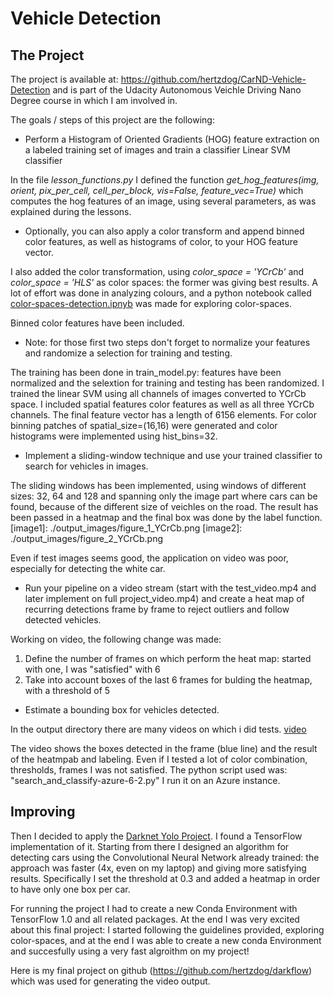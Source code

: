 # Vehicle Detection

The Project
---
The project is available at: https://github.com/hertzdog/CarND-Vehicle-Detection and is part of the Udacity Autonomous Veichle Driving Nano Degree course in which I am involved in.

The goals / steps of this project are the following:

* Perform a Histogram of Oriented Gradients (HOG) feature extraction on a labeled training set of images and train a classifier Linear SVM classifier

In the file *lesson_functions.py* I defined the function *get_hog_features(img, orient, pix_per_cell, cell_per_block, vis=False, feature_vec=True)* which computes the hog features of an image, using several parameters, as was explained during the lessons.

* Optionally, you can also apply a color transform and append binned color features, as well as histograms of color, to your HOG feature vector.

I also added the color transformation, using *color_space = 'YCrCb'* and *color_space = 'HLS'* as color spaces: the former was giving best results. A lot of effort was done in analyzing colours, and a python notebook called [color-spaces-detection.ipnyb](https://github.com/hertzdog/Detection-tracking-color/blob/master/color-spaces-detection.ipynb) was made for exploring color-spaces.

Binned color features have been included.

* Note: for those first two steps don't forget to normalize your features and randomize a selection for training and testing.

The training has been done in train_model.py: features have been normalized and the selextion for training and testing has been randomized. I trained the linear SVM using all channels of images converted to YCrCb space. I included spatial features color features as well as all three YCrCb channels. The final feature vector has a length of 6156 elements. For color binning patches of spatial_size=(16,16) were generated and color histograms were implemented using hist_bins=32.

* Implement a sliding-window technique and use your trained classifier to search for vehicles in images.

The sliding windows has been implemented, using windows of different sizes: 32, 64 and 128 and spanning only the image part where cars can be found, because of the different size of veichles on the road. The result has been passed in a heatmap and the final box was done by the label function.
[image1]: ./output_images/figure_1_YCrCb.png
[image2]: ./output_images/figure_2_YCrCb.png

Even if test images seems good, the application on video was poor, especially for detecting the white car.

* Run your pipeline on a video stream (start with the test_video.mp4 and later implement on full project_video.mp4) and create a heat map of recurring detections frame by frame to reject outliers and follow detected vehicles.

Working on video, the following change was made:
1. Define the number of frames on which perform the heat map: started with one, I was "satisfied" with 6
2. Take into account boxes of the last 6 frames for bulding the heatmap, with a threshold of 5



* Estimate a bounding box for vehicles detected.

In the output directory there are many videos on which i did tests. [video](./output_images/YCrCb_processed_project_video_YCrCb_15_2.mp4)

The video shows the boxes detected in the frame (blue line) and the result of the heatmpab and labeling.
Even if I tested a lot of color combination, thresholds, frames I was not satisfied.
The python script used was: "search_and_classify-azure-6-2.py" I run it on an Azure instance.

## Improving


Then I decided to apply the [Darknet Yolo Project](https://pjreddie.com/darknet/yolo/).
I found a TensorFlow implementation of it.
Starting from there I designed an algorithm for detecting cars using the Convolutional Neural Network already trained: the approach was faster (4x, even on my laptop) and giving more satisfying results. Specifically I set the threshold at 0.3 and added a heatmap in order to have only one box per car.

For running the project I had to create a new Conda Environment with TensorFlow 1.0 and all related packages. At the end I was very excited about this final project: I started following the guidelines provided, exploring color-spaces, and at the end I was able to create a new conda Environment and succesfully using a very fast algroithm on my project!

Here is my final project on github (https://github.com/hertzdog/darkflow) which was used for generating the video output.
